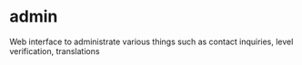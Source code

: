# admin
Web interface to administrate various things such as contact inquiries, level verification, translations
